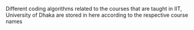 Different coding algorithms related to the courses that are taught in IIT, University of Dhaka are stored in here according to the respective course names

